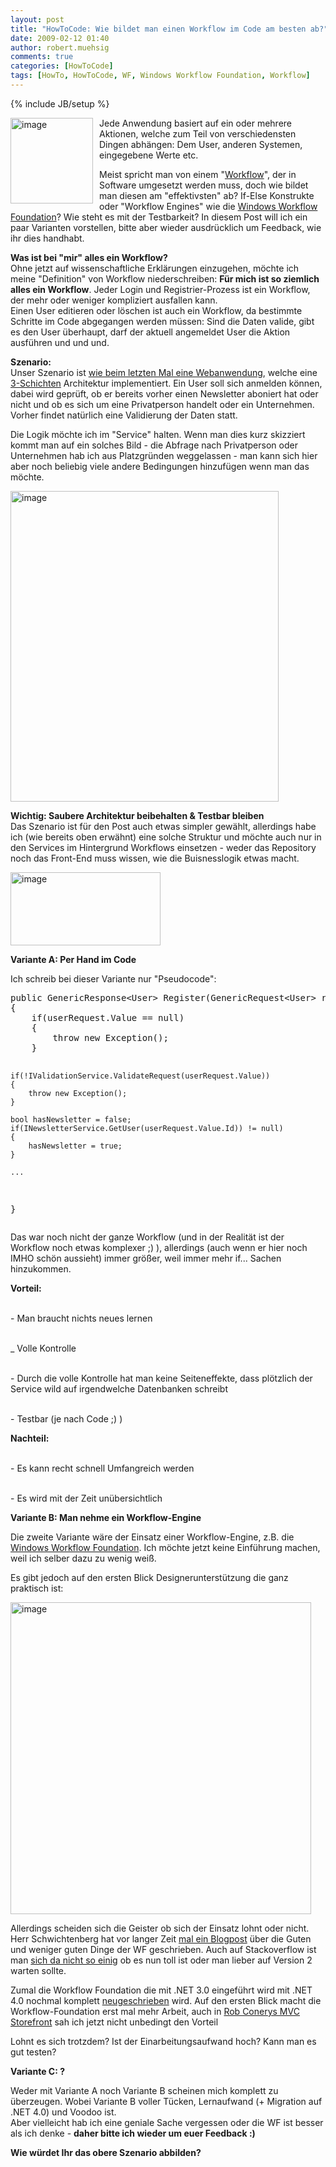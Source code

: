 ```yaml
---
layout: post
title: "HowToCode: Wie bildet man einen Workflow im Code am besten ab?"
date: 2009-02-12 01:40
author: robert.muehsig
comments: true
categories: [HowToCode]
tags: [HowTo, HowToCode, WF, Windows Workflow Foundation, Workflow]
---
```

{% include JB/setup %}
<p><a href="{{BASE_PATH}}/assets/wp-images/image651.png"><img style="border-right: 0px; border-top: 0px; margin: 0px 10px 0px 0px; border-left: 0px; border-bottom: 0px" height="137" alt="image" src="{{BASE_PATH}}/assets/wp-images/image-thumb629.png" width="132" align="left" border="0" /></a> Jede Anwendung basiert auf ein oder mehrere Aktionen, welche zum Teil von verschiedensten Dingen abh&#228;ngen: Dem User, anderen Systemen, eingegebene Werte etc.</p>  <p>Meist spricht man von einem &quot;<a href="http://de.wikipedia.org/wiki/Workflow">Workflow</a>&quot;, der in Software umgesetzt werden muss, doch wie bildet man diesen am &quot;effektivsten&quot; ab? If-Else Konstrukte oder &quot;Workflow Engines&quot; wie die <a href="http://msdn.microsoft.com/de-de/library/cc431274.aspx">Windows Workflow Foundation</a>? Wie steht es mit der Testbarkeit? In diesem Post will ich ein paar Varianten vorstellen, bitte aber wieder ausdr&#252;cklich um Feedback, wie ihr dies handhabt.</p> 
<!--more-->
  <p><strong>Was ist bei &quot;mir&quot; alles ein Workflow?</strong>    <br />Ohne jetzt auf wissenschaftliche Erkl&#228;rungen einzugehen, m&#246;chte ich meine &quot;Definition&quot; von Workflow niederschreiben: <strong>F&#252;r mich ist so ziemlich alles ein Workflow</strong>. Jeder Login und Registrier-Prozess ist ein Workflow, der mehr oder weniger kompliziert ausfallen kann.     <br />Einen User editieren oder l&#246;schen ist auch ein Workflow, da bestimmte Schritte im Code abgegangen werden m&#252;ssen: Sind die Daten valide, gibt es den User &#252;berhaupt, darf der aktuell angemeldet User die Aktion ausf&#252;hren und und und.</p>  <p><strong>Szenario:     <br /></strong>Unser Szenario ist <a href="http://code-inside.de/blog/2009/02/06/howtocode-errorcodes-exceptions-den-user-informieren-wenn-etwas-schief-luft-wie-gehts/">wie beim letzten Mal eine Webanwendung</a>, welche eine <a href="http://code-inside.de/blog/2008/07/09/howto-3-tier-3-schichten-architektur/">3-Schichten</a> Architektur implementiert. Ein User soll sich anmelden k&#246;nnen, dabei wird gepr&#252;ft, ob er bereits vorher einen Newsletter aboniert hat oder nicht und ob es sich um eine Privatperson handelt oder ein Unternehmen.    <br />Vorher findet nat&#252;rlich eine Validierung der Daten statt.</p>  <p>Die Logik m&#246;chte ich im &quot;Service&quot; halten. Wenn man dies kurz skizziert kommt man auf ein solches Bild - die Abfrage nach Privatperson oder Unternehmen hab ich aus Platzgr&#252;nden weggelassen - man kann sich hier aber noch beliebig viele andere Bedingungen hinzuf&#252;gen wenn man das m&#246;chte.</p>  <p><a href="{{BASE_PATH}}/assets/wp-images/image652.png"><img style="border-right: 0px; border-top: 0px; border-left: 0px; border-bottom: 0px" height="497" alt="image" src="{{BASE_PATH}}/assets/wp-images/image-thumb630.png" width="429" border="0" /></a> </p>  <p><strong>Wichtig: Saubere Architektur beibehalten &amp; Testbar bleiben</strong>    <br />Das Szenario ist f&#252;r den Post auch etwas simpler gew&#228;hlt, allerdings habe ich (wie bereits oben erw&#228;hnt) eine solche Struktur und m&#246;chte auch nur in den Services im Hintergrund Workflows einsetzen - weder das Repository noch das Front-End muss wissen, wie die Buisnesslogik etwas macht. </p>  <p><a href="{{BASE_PATH}}/assets/wp-images/image653.png"><img style="border-right: 0px; border-top: 0px; border-left: 0px; border-bottom: 0px" height="117" alt="image" src="{{BASE_PATH}}/assets/wp-images/image-thumb631.png" width="240" border="0" /></a> </p>  <p><strong>Variante A: Per Hand im Code</strong></p>  <p>Ich schreib bei dieser Variante nur &quot;Pseudocode&quot;:</p>  <p>   <div class="wlWriterSmartContent" id="scid:812469c5-0cb0-4c63-8c15-c81123a09de7:e39e2143-5a51-451d-a283-26fb81d94d93" style="padding-right: 0px; display: inline; padding-left: 0px; float: none; padding-bottom: 0px; margin: 0px; padding-top: 0px"><pre name="code" class="c#">public GenericResponse&lt;User&gt; Register(GenericRequest&lt;User&gt; registerRequest)
{
	if(userRequest.Value == null)
	{
		throw new Exception();
	}

	if(!IValidationService.ValidateRequest(userRequest.Value))
	{
		throw new Exception();
	}

	bool hasNewsletter = false;
	if(INewsletterService.GetUser(userRequest.Value.Id)) != null)
	{
		hasNewsletter = true;
	}

	...
}</pre></div>
Das war noch nicht der ganze Workflow (und in der Realit&#228;t ist der Workflow noch etwas komplexer ;) ), allerdings (auch wenn er hier noch IMHO sch&#246;n aussieht) immer gr&#246;&#223;er, weil immer mehr if... Sachen hinzukommen.</p>

<p><strong>Vorteil:</strong> 

  <br />- Man braucht nichts neues lernen

  <br />_ Volle Kontrolle

  <br />- Durch die volle Kontrolle hat man keine Seiteneffekte, dass pl&#246;tzlich der Service wild auf irgendwelche Datenbanken schreibt

  <br />- Testbar (je nach Code ;) )</p>

<p><strong>Nachteil:</strong>

  <br />- Es kann recht schnell Umfangreich werden

  <br />- Es wird mit der Zeit un&#252;bersichtlich</p>

<p><strong>Variante B: Man nehme ein Workflow-Engine</strong></p>

<p>Die zweite Variante w&#228;re der Einsatz einer Workflow-Engine, z.B. die <a href="http://msdn.microsoft.com/de-de/library/cc431274.aspx">Windows Workflow Foundation</a>. Ich m&#246;chte jetzt keine Einf&#252;hrung machen, weil ich selber dazu zu wenig wei&#223;.</p>

<p>Es gibt jedoch auf den ersten Blick Designerunterst&#252;tzung die ganz praktisch ist:</p>

<p><a href="{{BASE_PATH}}/assets/wp-images/image654.png"><img style="border-right: 0px; border-top: 0px; border-left: 0px; border-bottom: 0px" height="499" alt="image" src="{{BASE_PATH}}/assets/wp-images/image-thumb632.png" width="481" border="0" /></a> </p>

<p>Allerdings scheiden sich die Geister ob sich der Einsatz lohnt oder nicht. Herr Schwichtenberg hat vor langer Zeit <a href="http://www.heise.de/developer/Zehn-gute-Gruende-warum-Windows-Workflow-Foundation-dem-Entwickler-keinen-Spass-macht--/blog/artikel/97341">mal ein Blogpost</a> &#252;ber die Guten und weniger guten Dinge der WF geschrieben. Auch auf Stackoverflow ist man <a href="http://stackoverflow.com/search?q=workflow+foundation">sich da nicht so einig</a> ob es nun toll ist oder man lieber auf Version 2 warten sollte.</p>

<p>Zumal die Workflow Foundation die mit .NET 3.0 eingef&#252;hrt wird mit .NET 4.0 nochmal komplett <a href="http://channel9.msdn.com/pdc2008/TL17/">neugeschrieben</a> wird. Auf den ersten Blick macht die Workflow-Foundation erst mal mehr Arbeit, auch in <a href="http://blog.wekeroad.com/mvc-storefront/mvcstore-part-19/">Rob Conerys MVC Storefront</a> sah ich jetzt nicht unbedingt den Vorteil</p>

<p>Lohnt es sich trotzdem? Ist der Einarbeitungsaufwand hoch? Kann man es gut testen? </p>

<p><strong>Variante C: ?</strong></p>

<p>Weder mit Variante A noch Variante B scheinen mich komplett zu &#252;berzeugen. Wobei Variante B voller T&#252;cken, Lernaufwand (+ Migration auf .NET 4.0) und Voodoo ist.
  <br />Aber vielleicht hab ich eine geniale Sache vergessen oder die WF ist besser als ich denke - <strong>daher bitte ich wieder um euer Feedback :)</strong></p>

<p><strong>Wie w&#252;rdet Ihr das obere Szenario abbilden? </strong></p>
